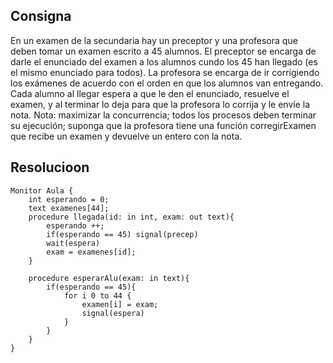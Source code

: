 ## Consigna

En un examen de la secundaria hay un preceptor y una profesora que deben tomar un examen
escrito a 45 alumnos. El preceptor se encarga de darle el enunciado del examen a los alumnos
cundo los 45 han llegado (es el mismo enunciado para todos). La profesora se encarga de ir
corrigiendo los exámenes de acuerdo con el orden en que los alumnos van entregando. Cada
alumno al llegar espera a que le den el enunciado, resuelve el examen, y al terminar lo deja
para que la profesora lo corrija y le envíe la nota. Nota: maximizar la concurrencia; todos los
procesos deben terminar su ejecución; suponga que la profesora tiene una función
corregirExamen que recibe un examen y devuelve un entero con la nota.

## Resolucioon

```
Monitor Aula {
    int esperando = 0;
    text examenes[44];
    procedure llegada(id: in int, exam: out text){
        esperando ++;
        if(esperando == 45) signal(precep)
        wait(espera)
        exam = examenes[id];
    }

    procedure esperarAlu(exam: in text){
        if(esperando == 45){
            for i 0 to 44 {
                examen[i] = exam;
                signal(espera)
            }
        }
    }
}
```